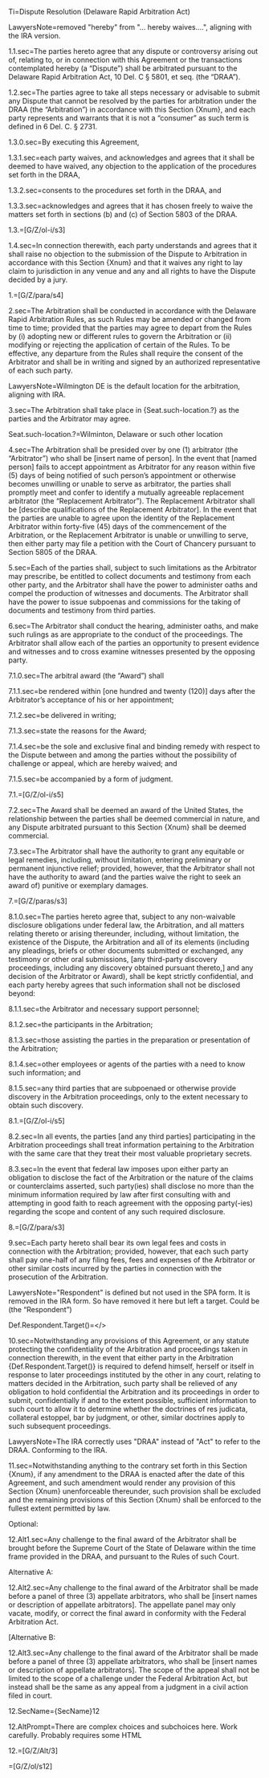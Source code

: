 
Ti=Dispute Resolution (Delaware Rapid Arbitration Act)

LawyersNote=removed "hereby" from "... hereby waives....", aligning with the IRA version. 

1.1.sec=The parties hereto agree that any dispute or controversy arising out of, relating to, or in connection with this Agreement or the transactions contemplated hereby (a “Dispute”) shall be arbitrated pursuant to the Delaware Rapid Arbitration Act, 10 Del. C § 5801, et seq. (the “DRAA”).

1.2.sec=The parties agree to take all steps necessary or advisable to submit any Dispute that cannot be resolved by the parties for arbitration under the DRAA (the “Arbitration”) in accordance with this Section {Xnum}, and each party represents and warrants that it is not a “consumer” as such term is defined in 6 Del. C. § 2731. 

1.3.0.sec=By executing this Agreement,

1.3.1.sec=each party waives, and acknowledges and agrees that it shall be deemed to have waived, any objection to the application of the procedures set forth in the DRAA,

1.3.2.sec=consents to the procedures set forth in the DRAA, and

1.3.3.sec=acknowledges and agrees that it has chosen freely to waive the matters set forth in sections (b) and (c) of Section 5803 of the DRAA. 

1.3.=[G/Z/ol-i/s3]

1.4.sec=In connection therewith, each party understands and agrees that it shall raise no objection to the submission of the Dispute to Arbitration in accordance with this Section {Xnum} and that it waives any right to lay claim to jurisdiction in any venue and any and all rights to have the Dispute decided by a jury.

1.=[G/Z/para/s4]

2.sec=The Arbitration shall be conducted in accordance with the Delaware Rapid Arbitration Rules, as such Rules may be amended or changed from time to time; provided that the parties may agree to depart from the Rules by (i) adopting new or different rules to govern the Arbitration or (ii) modifying or rejecting the application of certain of the Rules. To be effective, any departure from the Rules shall require the consent of the Arbitrator and shall be in writing and signed by an authorized representative of each such party.

LawyersNote=Wilmington DE is the default location for the arbitration, aligning with IRA.

3.sec=The Arbitration shall take place in {Seat.such-location.?} as the parties and the Arbitrator may agree.

Seat.such-location.?=Wilminton, Delaware or such other location


4.sec=The Arbitration shall be presided over by one (1) arbitrator (the “Arbitrator”) who shall be [insert name of person]. In the event that [named person] fails to accept appointment as Arbitrator for any reason within five (5) days of being notified of such person’s appointment or otherwise becomes unwilling or unable to serve as arbitrator, the parties shall promptly meet and confer to identify a mutually agreeable replacement arbitrator (the “Replacement Arbitrator”). The Replacement Arbitrator shall be [describe qualifications of the Replacement Arbitrator]. In the event that the parties are unable to agree upon the identity of the Replacement Arbitrator within forty-five (45) days of the commencement of the Arbitration, or the Replacement Arbitrator is unable or unwilling to serve, then either party may file a petition with the Court of Chancery pursuant to Section 5805 of the DRAA.

5.sec=Each of the parties shall, subject to such limitations as the Arbitrator may prescribe, be entitled to collect documents and testimony from each other party, and the Arbitrator shall have the power to administer oaths and compel the production of witnesses and documents. The Arbitrator shall have the power to issue subpoenas and commissions for the taking of documents and testimony from third parties.

6.sec=The Arbitrator shall conduct the hearing, administer oaths, and make such rulings as are appropriate to the conduct of the proceedings. The Arbitrator shall allow each of the parties an opportunity to present evidence and witnesses and to cross examine witnesses presented by the opposing party.

7.1.0.sec=The arbitral award (the “Award”) shall

7.1.1.sec=be rendered within [one hundred and twenty (120)] days after the Arbitrator’s acceptance of his or her appointment;

7.1.2.sec=be delivered in writing;

7.1.3.sec=state the reasons for the Award;

7.1.4.sec=be the sole and exclusive final and binding remedy with respect to the Dispute between and among the parties without the possibility of challenge or appeal, which are hereby waived; and

7.1.5.sec=be accompanied by a form of judgment.

7.1.=[G/Z/ol-i/s5]

7.2.sec=The Award shall be deemed an award of the United States, the relationship between the parties shall be deemed commercial in nature, and any Dispute arbitrated pursuant to this Section {Xnum} shall be deemed commercial.

7.3.sec=The Arbitrator shall have the authority to grant any equitable or legal remedies, including, without limitation, entering preliminary or permanent injunctive relief; provided, however, that the Arbitrator shall not have the authority to award (and the parties waive the right to seek an award of) punitive or exemplary damages.

7.=[G/Z/paras/s3]

8.1.0.sec=The parties hereto agree that, subject to any non-waivable disclosure obligations under federal law, the Arbitration, and all matters relating thereto or arising thereunder, including, without limitation, the existence of the Dispute, the Arbitration and all of its elements (including any pleadings, briefs or other documents submitted or exchanged, any testimony or other oral submissions, [any third-party discovery proceedings, including any discovery obtained pursuant thereto,] and any decision of the Arbitrator or Award), shall be kept strictly confidential, and each party hereby agrees that such information shall not be disclosed beyond:

8.1.1.sec=the Arbitrator and necessary support personnel;

8.1.2.sec=the participants in the Arbitration;

8.1.3.sec=those assisting the parties in the preparation or presentation of the Arbitration;

8.1.4.sec=other employees or agents of the parties with a need to know such information; and

8.1.5.sec=any third parties that are subpoenaed or otherwise provide discovery in the Arbitration proceedings, only to the extent necessary to obtain such discovery.

8.1.=[G/Z/ol-i/s5]

8.2.sec=In all events, the parties [and any third parties] participating in the Arbitration proceedings shall treat information pertaining to the Arbitration with the same care that they treat their most valuable proprietary secrets.

8.3.sec=In the event that federal law imposes upon either party an obligation to disclose the fact of the Arbitration or the nature of the claims or counterclaims asserted, such party(ies) shall disclose no more than the minimum information required by law after first consulting with and attempting in good faith to reach agreement with the opposing party(-ies) regarding the scope and content of any such required disclosure.

8.=[G/Z/para/s3]

9.sec=Each party hereto shall bear its own legal fees and costs in connection with the Arbitration; provided, however, that each such party shall pay one-half of any filing fees, fees and expenses of the Arbitrator or other similar costs incurred by the parties in connection with the prosecution of the Arbitration.

LawyersNote="Respondent" is defined but not used in the SPA form. It is removed in the IRA form.  So have removed it here but left a target. Could be (the “Respondent”)

Def.Respondent.Target()=</>

10.sec=Notwithstanding any provisions of this Agreement, or any statute protecting the confidentiality of the Arbitration and proceedings taken in connection therewith, in the event that either party in the Arbitration {Def.Respondent.Target()} is required to defend himself, herself or itself in response to later proceedings instituted by the other in any court, relating to matters decided in the Arbitration, such party shall be relieved of any obligation to hold confidential the Arbitration and its proceedings in order to submit, confidentially if and to the extent possible, sufficient information to such court to allow it to determine whether the doctrines of res judicata, collateral estoppel, bar by judgment, or other, similar doctrines apply to such subsequent proceedings.

LawyersNote=The IRA correctly uses "DRAA" instead of "Act" to refer to the DRAA. Conforming to the IRA.

11.sec=Notwithstanding anything to the contrary set forth in this Section {Xnum}, if any amendment to the DRAA is enacted after the date of this Agreement, and such amendment would render any provision of this Section {Xnum} unenforceable thereunder, such provision shall be excluded and the remaining provisions of this Section {Xnum} shall be enforced to the fullest extent permitted by law.

Optional:

12.Alt1.sec=Any challenge to the final award of the Arbitrator shall be brought before the Supreme Court of the State of Delaware within the time frame provided in the DRAA, and pursuant to the Rules of such Court.

Alternative A:

12.Alt2.sec=Any challenge to the final award of the Arbitrator shall be made before a panel of three (3) appellate arbitrators, who shall be [insert names or description of appellate arbitrators]. The appellate panel may only vacate, modify, or correct the final award in conformity with the Federal Arbitration Act.

[Alternative B:

12.Alt3.sec=Any challenge to the final award of the Arbitrator shall be made before a panel of three (3) appellate arbitrators, who shall be [insert names or description of appellate arbitrators]. The scope of the appeal shall not be limited to the scope of a challenge under the Federal Arbitration Act, but instead shall be the same as any appeal from a judgment in a civil action filed in court.

12.SecName={SecName}12

12.AltPrompt=There are complex choices and subchoices here. Work carefully. Probably requires some HTML

12.=[G/Z/Alt/3]

=[G/Z/ol/s12]


